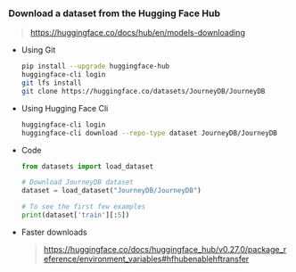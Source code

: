 ### Download a dataset from the Hugging Face Hub

> https://huggingface.co/docs/hub/en/models-downloading

- Using Git

  ```bash
  pip install --upgrade huggingface-hub
  huggingface-cli login
  git lfs install
  git clone https://huggingface.co/datasets/JourneyDB/JourneyDB
  ```

- Using Hugging Face Cli

  ```bash
  huggingface-cli login
  huggingface-cli download --repo-type dataset JourneyDB/JourneyDB
  ```

- Code

  ```python
  from datasets import load_dataset

  # Download JourneyDB dataset
  dataset = load_dataset("JourneyDB/JourneyDB")

  # To see the first few examples
  print(dataset['train'][:5])
  ```

- Faster downloads

  > https://huggingface.co/docs/huggingface_hub/v0.27.0/package_reference/environment_variables#hfhubenablehftransfer
